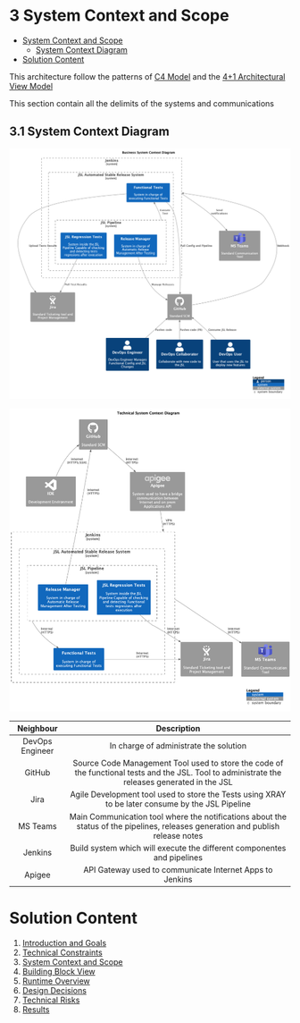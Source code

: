 # 3 System Context and Scope

<!-- TOC -->

- [System Context and Scope](#system-context-and-scope)
    - [System Context Diagram](#system-context-diagram)
- [Solution Content](#solution-content)

<!-- /TOC -->

This architecture follow the patterns of [C4 Model](https://c4model.com/) and the [4+1 Architectural View Model](https://en.wikipedia.org/wiki/4%2B1_architectural_view_model)

This section contain all the delimits of the systems and communications

## 3.1 System Context Diagram

![Business System Context Diagram](./assets/uml-render/02-bizContext/02-bizContext.png)

![Technical System Context Diagram](./assets/uml-render/02-techContext/02-techContext.png)

| Neighbour | Description |
|:---:|:---:|
| DevOps Engineer | In charge of administrate the solution |
| GitHub | Source Code Management Tool used to store the code of the functional tests and the JSL. Tool to administrate the releases generated in the JSL |
| Jira | Agile Development tool used to store the Tests using XRAY to be later consume by the JSL Pipeline |
| MS Teams | Main Communication tool where the notifications about the status of the pipelines, releases generation and publish release notes |
| Jenkins | Build system which will execute the different componentes and pipelines |
| Apigee | API Gateway used to communicate Internet Apps to Jenkins |


<!-- CONTENTTABLE:START -->
# Solution Content

1. [Introduction and Goals](01-introduction-and-goals.md)
2. [Technical Constraints](02-technical-constraints.md)
3. [System Context and Scope](03-system-context-and-scope.md)
4. [Building Block View](04-building-block-view.md)
5. [Runtime Overview](05-RuntimeOverview.md)
6. [Design Decisions](06-design-decisions.md)
7. [Technical Risks](07-technical-risks.md)
8. [Results](08-Results.md)
<!-- CONTENTTABLE:END -->
